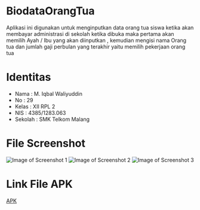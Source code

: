 # BiodataOrangTua
Aplikasi ini digunakan untuk menginputkan data orang tua siswa ketika akan membayar administrasi di sekolah
ketika dibuka maka pertama akan memilih Ayah / Ibu yang akan diinputkan , kemudian mengisi nama Orang tua dan jumlah gaji perbulan
yang terakhir yaitu memilih pekerjaan orang tua

# Identitas
* Nama : M. Iqbal Waliyuddin
* No : 29
* Kelas : XII RPL 2
* NIS : 4385/1283.063
* Sekolah : SMK Telkom Malang

# File Screenshot
![Image of Screenshot 1](https://cloud.githubusercontent.com/assets/22769375/19408540/e93864e2-92e9-11e6-85d4-1780f4413f0b.png)
![Image of Screenshot 2](https://cloud.githubusercontent.com/assets/22769375/19408664/0e27ede2-92ed-11e6-933a-e564c4623782.PNG)
![Image of Screenshot 3](https://cloud.githubusercontent.com/assets/22769375/19408671/3a1d3b6e-92ed-11e6-9483-4ef6d4444686.PNG)






# Link File APK
[APK](https://drive.google.com/open?id=0B0Fwto4RTsrkdFJnSlJuaTQxOXM)
